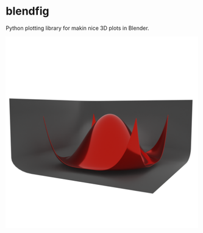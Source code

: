 # blendfig

Python plotting library for makin nice 3D plots in Blender.

![My image](https://raw.githubusercontent.com/stanrusak/stanrusak.github.io/main/files/files/projects/blendfig/example1.png)